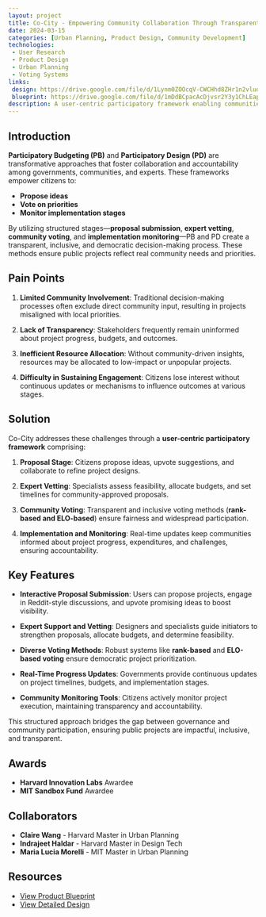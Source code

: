 ```yaml
---
layout: project
title: Co-City - Empowering Community Collaboration Through Transparent Participatory Budgeting and Design 
date: 2024-03-15
categories: [Urban Planning, Product Design, Community Development]
technologies:
 - User Research
 - Product Design
 - Urban Planning
 - Voting Systems
links:
 design: https://drive.google.com/file/d/1Lynm0ZOOcqV-CWCHhd8ZHr1n2vluq-ma/view?usp=sharing
 blueprint: https://drive.google.com/file/d/1mDdBCpacAcDjvsr2Y3y1ChLEapcBCtCA/view?usp=sharing
description: A user-centric participatory framework enabling communities to propose, vote on, and monitor public projects through transparent budgeting and design processes.
---
```


## Introduction

**Participatory Budgeting (PB)** and **Participatory Design (PD)** are transformative approaches that foster collaboration and accountability among governments, communities, and experts. These frameworks empower citizens to:
- **Propose ideas**
- **Vote on priorities**
- **Monitor implementation stages**

By utilizing structured stages—**proposal submission**, **expert vetting**, **community voting**, and **implementation monitoring**—PB and PD create a transparent, inclusive, and democratic decision-making process. These methods ensure public projects reflect real community needs and priorities.

## Pain Points

1. **Limited Community Involvement**:
  Traditional decision-making processes often exclude direct community input, resulting in projects misaligned with local priorities.

2. **Lack of Transparency**:
  Stakeholders frequently remain uninformed about project progress, budgets, and outcomes.

3. **Inefficient Resource Allocation**:
  Without community-driven insights, resources may be allocated to low-impact or unpopular projects.

4. **Difficulty in Sustaining Engagement**:
  Citizens lose interest without continuous updates or mechanisms to influence outcomes at various stages.

## Solution

Co-City addresses these challenges through a **user-centric participatory framework** comprising:

1. **Proposal Stage**:
  Citizens propose ideas, upvote suggestions, and collaborate to refine project designs.

2. **Expert Vetting**:
  Specialists assess feasibility, allocate budgets, and set timelines for community-approved proposals.

3. **Community Voting**:
  Transparent and inclusive voting methods (**rank-based and ELO-based**) ensure fairness and widespread participation.

4. **Implementation and Monitoring**:
  Real-time updates keep communities informed about project progress, expenditures, and challenges, ensuring accountability.

## Key Features

- **Interactive Proposal Submission**:
 Users can propose projects, engage in Reddit-style discussions, and upvote promising ideas to boost visibility.

- **Expert Support and Vetting**:
 Designers and specialists guide initiators to strengthen proposals, allocate budgets, and determine feasibility.

- **Diverse Voting Methods**:
 Robust systems like **rank-based** and **ELO-based voting** ensure democratic project prioritization.

- **Real-Time Progress Updates**:
 Governments provide continuous updates on project timelines, budgets, and implementation stages.

- **Community Monitoring Tools**:
 Citizens actively monitor project execution, maintaining transparency and accountability.

This structured approach bridges the gap between governance and community participation, ensuring public projects are impactful, inclusive, and transparent.

## Awards

- **Harvard Innovation Labs** Awardee
- **MIT Sandbox Fund** Awardee

## Collaborators

- **Claire Wang** - Harvard Master in Urban Planning
- **Indrajeet Haldar** - Harvard Master in Design Tech
- **Maria Lucia Morelli** - MIT Master in Urban Planning

## Resources

- [View Product Blueprint](https://drive.google.com/file/d/1mDdBCpacAcDjvsr2Y3y1ChLEapcBCtCA/view?usp=sharing)
- [View Detailed Design](https://drive.google.com/file/d/1Lynm0ZOOcqV-CWCHhd8ZHr1n2vluq-ma/view?usp=sharing)